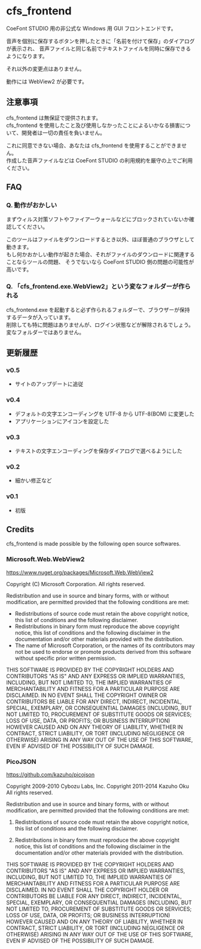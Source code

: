 # cfs_frontend

CoeFont STUDIO 用の非公式な Windows 用 GUI フロントエンドです。

音声を個別に保存するボタンを押したときに「名前を付けて保存」のダイアログが表示され、
音声ファイルと同じ名前でテキストファイルを同時に保存できるようになります。

それ以外の変更点はありません。

動作には WebView2 が必要です。

## 注意事項

cfs_frontend は無保証で提供されます。  
cfs_frontend を使用したこと及び使用しなかったことによるいかなる損害について、開発者は一切の責任を負いません。

これに同意できない場合、あなたは cfs_frontend を使用することができません。  
作成した音声ファイルなどは CoeFont STUDIO の利用規約を厳守の上でご利用ください。

## FAQ

### Q. 動作がおかしい

まずウィルス対策ソフトやファイアーウォールなどにブロックされていないか確認してください。

このツールはファイルをダウンロードするとき以外、ほぼ普通のブラウザとして動きます。  
もし何かおかしい動作が起きた場合、それがファイルのダウンロードに関連することならツールの問題、
そうでないなら CoeFont STUDIO 側の問題の可能性が高いです。

### Q. 「cfs_frontend.exe.WebView2」という変なフォルダーが作られる

cfs_frontend.exe を起動すると必ず作られるフォルダーで、ブラウザーが保持するデータが入っています。  
削除しても特に問題はありませんが、ログイン状態などが解除されるでしょう。  
変なフォルダーではありません。

## 更新履歴

### v0.5

- サイトのアップデートに追従

### v0.4

- デフォルトの文字エンコーディングを UTF-8 から UTF-8(BOM) に変更した
- アプリケーションにアイコンを設定した

### v0.3

- テキストの文字エンコーディングを保存ダイアログで選べるようにした

### v0.2

- 細かい修正など

### v0.1

- 初版

## Credits

cfs_frontend is made possible by the following open source softwares.

### Microsoft.Web.WebView2

https://www.nuget.org/packages/Microsoft.Web.WebView2

Copyright (C) Microsoft Corporation. All rights reserved.

Redistribution and use in source and binary forms, with or without
modification, are permitted provided that the following conditions are
met:

   * Redistributions of source code must retain the above copyright
notice, this list of conditions and the following disclaimer.
   * Redistributions in binary form must reproduce the above
copyright notice, this list of conditions and the following disclaimer
in the documentation and/or other materials provided with the
distribution.
   * The name of Microsoft Corporation, or the names of its contributors 
may not be used to endorse or promote products derived from this
software without specific prior written permission.

THIS SOFTWARE IS PROVIDED BY THE COPYRIGHT HOLDERS AND CONTRIBUTORS
"AS IS" AND ANY EXPRESS OR IMPLIED WARRANTIES, INCLUDING, BUT NOT
LIMITED TO, THE IMPLIED WARRANTIES OF MERCHANTABILITY AND FITNESS FOR
A PARTICULAR PURPOSE ARE DISCLAIMED. IN NO EVENT SHALL THE COPYRIGHT
OWNER OR CONTRIBUTORS BE LIABLE FOR ANY DIRECT, INDIRECT, INCIDENTAL,
SPECIAL, EXEMPLARY, OR CONSEQUENTIAL DAMAGES (INCLUDING, BUT NOT
LIMITED TO, PROCUREMENT OF SUBSTITUTE GOODS OR SERVICES; LOSS OF USE,
DATA, OR PROFITS; OR BUSINESS INTERRUPTION) HOWEVER CAUSED AND ON ANY
THEORY OF LIABILITY, WHETHER IN CONTRACT, STRICT LIABILITY, OR TORT
(INCLUDING NEGLIGENCE OR OTHERWISE) ARISING IN ANY WAY OUT OF THE USE
OF THIS SOFTWARE, EVEN IF ADVISED OF THE POSSIBILITY OF SUCH DAMAGE.

### PicoJSON

https://github.com/kazuho/picojson

Copyright 2009-2010 Cybozu Labs, Inc.
Copyright 2011-2014 Kazuho Oku
All rights reserved.

Redistribution and use in source and binary forms, with or without
modification, are permitted provided that the following conditions are met:

1. Redistributions of source code must retain the above copyright notice,
   this list of conditions and the following disclaimer.

2. Redistributions in binary form must reproduce the above copyright notice,
   this list of conditions and the following disclaimer in the documentation
   and/or other materials provided with the distribution.

THIS SOFTWARE IS PROVIDED BY THE COPYRIGHT HOLDERS AND CONTRIBUTORS "AS IS"
AND ANY EXPRESS OR IMPLIED WARRANTIES, INCLUDING, BUT NOT LIMITED TO, THE
IMPLIED WARRANTIES OF MERCHANTABILITY AND FITNESS FOR A PARTICULAR PURPOSE
ARE DISCLAIMED. IN NO EVENT SHALL THE COPYRIGHT HOLDER OR CONTRIBUTORS BE
LIABLE FOR ANY DIRECT, INDIRECT, INCIDENTAL, SPECIAL, EXEMPLARY, OR
CONSEQUENTIAL DAMAGES (INCLUDING, BUT NOT LIMITED TO, PROCUREMENT OF
SUBSTITUTE GOODS OR SERVICES; LOSS OF USE, DATA, OR PROFITS; OR BUSINESS
INTERRUPTION) HOWEVER CAUSED AND ON ANY THEORY OF LIABILITY, WHETHER IN
CONTRACT, STRICT LIABILITY, OR TORT (INCLUDING NEGLIGENCE OR OTHERWISE)
ARISING IN ANY WAY OUT OF THE USE OF THIS SOFTWARE, EVEN IF ADVISED OF THE
POSSIBILITY OF SUCH DAMAGE.

